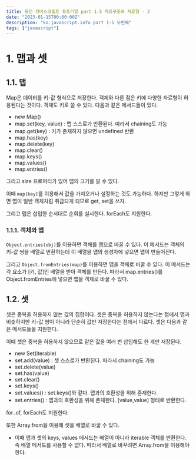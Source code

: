 ```yaml
---
title: 모던 자바스크립트 튜토리얼 part 1.5 자료구조와 자료형 - 2
date: "2023-01-15T00:00:00Z"
description: "ko.javascript.info part 1-5 두번째"
tags: ["javascript"]
---
```


# 1. 맵과 셋

## 1.1. 맵

Map은 데이터를 키-값 형식으로 저장한다. 객체와 다른 점은 키에 다양한 자료형이 허용된다는 것이다. 객체도 키로 쓸 수 있다. 다음과 같은 메서드들이 있다.

- new Map()
- map.set(key, value) : 맵 스스로가 반환된다. 따라서 chaining도 가능
- map.get(key) : 키가 존재하지 않으면 undefined 반환
- map.has(key)
- map.delete(key)
- map.clear()
- map.keys()
- map.values()
- map.entries()

그리고 size 프로퍼티가 있어 맵의 크기를 알 수 있다.

이때 `map[key]`를 이용해서 값을 가져오거나 설정하는 것도 가능하다. 하지만 그렇게 하면 맵이 일반 객체처럼 취급되게 되므로 get, set을 쓰자.

그리고 맵은 삽입한 순서대로 순회를 실시한다. forEach도 지원한다.

### 1.1.1. 객체와 맵

`Object.entries(obj)`를 이용하면 객체를 맵으로 바꿀 수 있다. 이 메서드는 객체의 키-값 쌍을 배열로 반환하는데 이 배열을 맵의 생성자에 넣으면 맵이 만들어진다.

그리고 `Object.fromEntries(map)`를 이용하면 맵을 객체로 바꿀 수 있다. 이 메서드는 각 요소가 [키, 값]인 배열을 받아 객체를 만든다. 따라서 map.entries()를 Object.fromEntries에 넣으면 맵을 객체로 바꿀 수 있다.

## 1.2. 셋

셋은 중복을 허용하지 않는 값의 집합이다. 셋은 중복을 허용하지 않는다는 점에서 맵과 비슷하지만 키-값 쌍이 아니라 단순히 값만 저장한다는 점에서 다르다. 셋은 다음과 같은 메서드들을 지원한다.

이때 셋은 중복을 허용하지 않으므로 같은 값을 여러 번 삽입해도 한 개만 저장된다.

- new Set(iterable)
- set.add(value) : 셋 스스로가 반환된다. 따라서 chaining도 가능
- set.delete(value)
- set.has(value)
- set.clear()
- set.keys()
- set.values() : set.keys()와 같다. 맵과의 호환성을 위해 존재한다.
- set.entries() : 맵과의 호환성을 위해 존재한다. [value,value] 형태로 반환한다.

for..of, forEach도 지원한다.

또한 Array.from을 이용해 셋을 배열로 바꿀 수 있다.

* 이때 맵과 셋의 keys, values 메서드는 배열이 아니라 iterable 객체를 반환한다. 즉 배열 메서드를 사용할 수 없다. 따라서 배열로 바꾸려면 Array.from을 이용해야 한다.